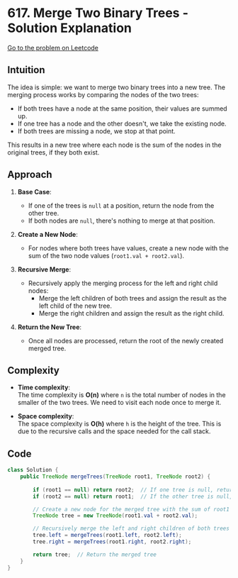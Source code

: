 # 617. Merge Two Binary Trees - Solution Explanation

[Go to the problem on Leetcode](https://leetcode.com/problems/merge-two-binary-trees/)

## Intuition
The idea is simple: we want to merge two binary trees into a new tree. The merging process works by comparing the nodes of the two trees:
- If both trees have a node at the same position, their values are summed up.
- If one tree has a node and the other doesn't, we take the existing node.
- If both trees are missing a node, we stop at that point.

This results in a new tree where each node is the sum of the nodes in the original trees, if they both exist.

## Approach
1. **Base Case**:
   - If one of the trees is `null` at a position, return the node from the other tree.
   - If both nodes are `null`, there's nothing to merge at that position.

2. **Create a New Node**:
   - For nodes where both trees have values, create a new node with the sum of the two node values (`root1.val + root2.val`).

3. **Recursive Merge**:
   - Recursively apply the merging process for the left and right child nodes:
     - Merge the left children of both trees and assign the result as the left child of the new tree.
     - Merge the right children and assign the result as the right child.

4. **Return the New Tree**:
   - Once all nodes are processed, return the root of the newly created merged tree.

## Complexity

- **Time complexity**:  
  The time complexity is **O(n)** where `n` is the total number of nodes in the smaller of the two trees. We need to visit each node once to merge it.

- **Space complexity**:  
  The space complexity is **O(h)** where `h` is the height of the tree. This is due to the recursive calls and the space needed for the call stack.

## Code

```java
class Solution {
    public TreeNode mergeTrees(TreeNode root1, TreeNode root2) {
        
        if (root1 == null) return root2;  // If one tree is null, return the other tree
        if (root2 == null) return root1;  // If the other tree is null, return the first tree

        // Create a new node for the merged tree with the sum of root1 and root2 values
        TreeNode tree = new TreeNode(root1.val + root2.val);

        // Recursively merge the left and right children of both trees
        tree.left = mergeTrees(root1.left, root2.left);
        tree.right = mergeTrees(root1.right, root2.right);

        return tree;  // Return the merged tree
    }
}